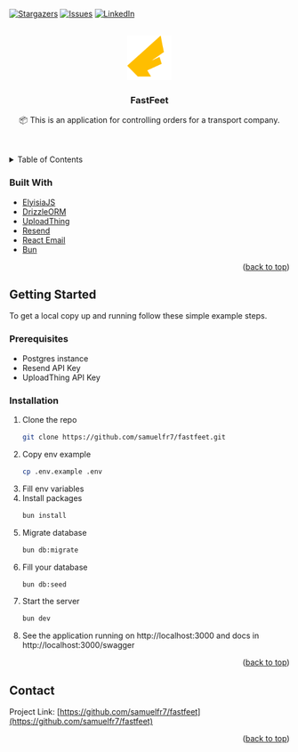 <a name="readme-top"></a>

<!-- PROJECT SHIELDS -->
[![Stargazers][stars-shield]][stars-url]
[![Issues][issues-shield]][issues-url]
[![LinkedIn][linkedin-shield]][linkedin-url]

<!-- PROJECT LOGO -->
<br />
<div align="center">
  <a href="https://github.com/samuelfr7/fastfeet">
    <img src=".github/assets/logo.png" alt="Logo" width="80" height="80">
  </a>

<h3 align="center">FastFeet</h3>

  <p align="center">
    📦 This is an application for controlling orders for a transport company.
    <br />
    <br />
    <br />
  </p>
</div>



<!-- TABLE OF CONTENTS -->
<details>
  <summary>Table of Contents</summary>
  <ol>
    <li>
      <ul>
        <li><a href="#built-with">Built With</a></li>
      </ul>
    </li>
    <li>
      <a href="#getting-started">Getting Started</a>
      <ul>
        <li><a href="#prerequisites">Prerequisites</a></li>
        <li><a href="#installation">Installation</a></li>
      </ul>
    </li>
    <li><a href="#contact">Contact</a></li>
  </ol>
</details>

### Built With

* [ElyisiaJS](https://elysiajs.com/)
* [DrizzleORM](https://orm.drizzle.team/)
* [UploadThing](https://uploadthing.com/)
* [Resend](https://resend.com/)
* [React Email](https://react.email/)
* [Bun](https://bun.sh/)

<p align="right">(<a href="#readme-top">back to top</a>)</p>

<!-- GETTING STARTED -->
## Getting Started

To get a local copy up and running follow these simple example steps.

### Prerequisites

* Postgres instance
* Resend API Key
* UploadThing API Key

### Installation

1. Clone the repo
   ```sh
   git clone https://github.com/samuelfr7/fastfeet.git
   ```
2. Copy env example
    ```sh
    cp .env.example .env
    ```
3. Fill env variables
4. Install packages
   ```sh
   bun install
   ```
5. Migrate database
   ```sh
   bun db:migrate
   ```
6. Fill your database
    ```sh
    bun db:seed
    ```
7. Start the server
    ```sh
    bun dev
    ```
8. See the application running on http://localhost:3000 and docs in http://localhost:3000/swagger

<p align="right">(<a href="#readme-top">back to top</a>)</p>

<!-- CONTACT -->
## Contact

Project Link: [https://github.com/samuelfr7/fastfeet](https://github.com/samuelfr7/fastfeet)

<p align="right">(<a href="#readme-top">back to top</a>)</p>

<!-- MARKDOWN LINKS & IMAGES -->
<!-- https://www.markdownguide.org/basic-syntax/#reference-style-links -->
[stars-shield]: https://img.shields.io/github/stars/samuelfr7/fastfeet.svg?style=for-the-badge
[stars-url]: https://github.com/samuelfr7/fastfeet/stargazers
[issues-shield]: https://img.shields.io/github/issues/samuelfr7/fastfeet.svg?style=for-the-badge
[issues-url]: https://github.com/samuelfr7/fastfeet/issues
[linkedin-shield]: https://img.shields.io/badge/-LinkedIn-black.svg?style=for-the-badge&logo=linkedin&colorB=555
[linkedin-url]: https://linkedin.com/in/samuelfr7
